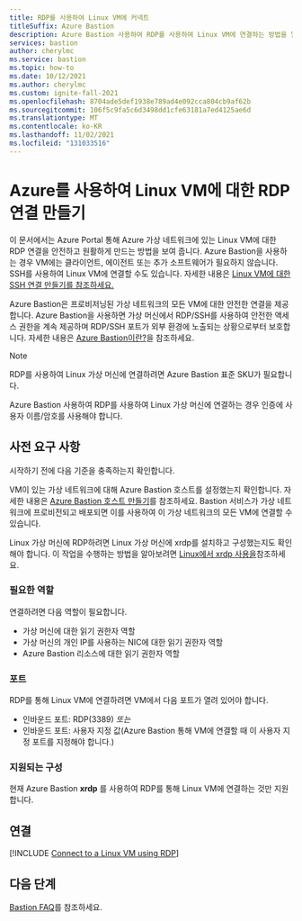 ```yaml
---
title: RDP를 사용하여 Linux VM에 커넥트
titleSuffix: Azure Bastion
description: Azure Bastion 사용하여 RDP를 사용하여 Linux VM에 연결하는 방법을 알아봅니다.
services: bastion
author: cherylmc
ms.service: bastion
ms.topic: how-to
ms.date: 10/12/2021
ms.author: cherylmc
ms.custom: ignite-fall-2021
ms.openlocfilehash: 8704ade5def1938e789ad4e092cca804cb9af62b
ms.sourcegitcommit: 106f5c9fa5c6d3498dd1cfe63181a7ed4125ae6d
ms.translationtype: MT
ms.contentlocale: ko-KR
ms.lasthandoff: 11/02/2021
ms.locfileid: "131033516"
---
```

# <a name="create-an-rdp-connection-to-a-linux-vm-using-azure"></a>Azure를 사용하여 Linux VM에 대한 RDP 연결 만들기 

이 문서에서는 Azure Portal 통해 Azure 가상 네트워크에 있는 Linux VM에 대한 RDP 연결을 안전하고 원활하게 만드는 방법을 보여 줍니다. Azure Bastion을 사용하는 경우 VM에는 클라이언트, 에이전트 또는 추가 소프트웨어가 필요하지 않습니다. SSH를 사용하여 Linux VM에 연결할 수도 있습니다. 자세한 내용은 [Linux VM에 대한 SSH 연결 만들기를 참조하세요.](bastion-connect-vm-ssh-linux.md)

Azure Bastion은 프로비저닝된 가상 네트워크의 모든 VM에 대한 안전한 연결을 제공합니다. Azure Bastion을 사용하면 가상 머신에서 RDP/SSH를 사용하여 안전한 액세스 권한을 계속 제공하며 RDP/SSH 포트가 외부 환경에 노출되는 상황으로부터 보호합니다. 자세한 내용은 [Azure Bastion이란?](bastion-overview.md)을 참조하세요.

> [!NOTE]
> RDP를 사용하여 Linux 가상 머신에 연결하려면 Azure Bastion 표준 SKU가 필요합니다.
>

Azure Bastion 사용하여 RDP를 사용하여 Linux 가상 머신에 연결하는 경우 인증에 사용자 이름/암호를 사용해야 합니다.

## <a name="prerequisites"></a>사전 요구 사항

시작하기 전에 다음 기준을 충족하는지 확인합니다.

VM이 있는 가상 네트워크에 대해 Azure Bastion 호스트를 설정했는지 확인합니다. 자세한 내용은 [Azure Bastion 호스트 만들기](tutorial-create-host-portal.md)를 참조하세요. Bastion 서비스가 가상 네트워크에 프로비전되고 배포되면 이를 사용하여 이 가상 네트워크의 모든 VM에 연결할 수 있습니다.

Linux 가상 머신에 RDP하려면 Linux 가상 머신에 xrdp를 설치하고 구성했는지도 확인해야 합니다. 이 작업을 수행하는 방법을 알아보려면 [Linux에서 xrdp 사용을](../virtual-machines/linux/use-remote-desktop.md)참조하세요.

### <a name="required-roles"></a>필요한 역할

연결하려면 다음 역할이 필요합니다.

* 가상 머신에 대한 읽기 권한자 역할
* 가상 머신의 개인 IP를 사용하는 NIC에 대한 읽기 권한자 역할
* Azure Bastion 리소스에 대한 읽기 권한자 역할

### <a name="ports"></a>포트

RDP를 통해 Linux VM에 연결하려면 VM에서 다음 포트가 열려 있어야 합니다.

* 인바운드 포트: RDP(3389) *또는*
* 인바운드 포트: 사용자 지정 값(Azure Bastion 통해 VM에 연결할 때 이 사용자 지정 포트를 지정해야 합니다.)

### <a name="supported-configurations"></a>지원되는 구성

현재 Azure Bastion **xrdp** 를 사용하여 RDP를 통해 Linux VM에 연결하는 것만 지원합니다.

## <a name="connect"></a><a name="rdp"></a>연결

[!INCLUDE [Connect to a Linux VM using RDP](../../includes/bastion-vm-rdp-linux.md)]
 
## <a name="next-steps"></a>다음 단계

[Bastion FAQ](bastion-faq.md)를 참조하세요.
